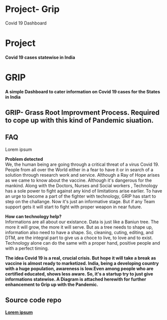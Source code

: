 # Project- Grip
 Covid 19 Dashboard
 
 
</head>

<body>
  <h1>Project </h1>
  <h4>Covid 19 cases statewise in India </h4>
  <h1>GRIP</h1>
  <h4>A simple Dashboard to cater information on Covid 19 cases for the States in India </h4>

  <h2>GRIP- Grass Root Improvment Process. Required to cope up with this kind of Pandemic siuation.</h2>
  
  <h2>FAQ</h2>
  <p>Lorem ipsum</p>
  <p><strong>Problem detected</strong><br>
    We, the human being are going through a critical threat of a virus Covid 19. People from all over the World either in a fear to have it or in search of a solution through research work and service. Although a Ray of Hope arises as we came to know about the vaccine. Although it's dangerous for the mankind. Along with the Doctors, Nurses and Social workers , Technology has a sole power to fight against any kind of limitations arise earlier. To have an urge to become a part of the fighter with technology, GRIP has start to step on the challange. Now it's just an informative stage. But if any Team support gets it will start to fight with proper weapon in near future.
  </p> 

  <p><strong>How can technology help?</strong><br>
    Informations are all about our existance. Data is just like a Baniun tree. The more it will grow, the more it will serve. But as a tree needs to shape up, information also need to have a shape. So, cleaning, cuting, editing, and DTM, are the integral part to give us a choce to live, to love and to exist. Technology alone can do the same with a proper hand, positive people and with a perfect timing.
  </p> 

  <p><strong>The idea
    Covid 19 is a real, crucial crisis. But hope it will take a break as vaccine is almost ready to marketized. India, being a developing country with a huge population, awareness is low.Even among people who are certified educated, shows less aware. So, it's a startup try to just give informations statewise. A Diagram is attached herewith for further enhancement to Grip up with the Pandemic.  
  </p>

  <h2>Source code repo</h2>
  <p><a href="https://github.com/sarmitamajumdar/Project--Grip.git">Lorem ipsum</a></p>

